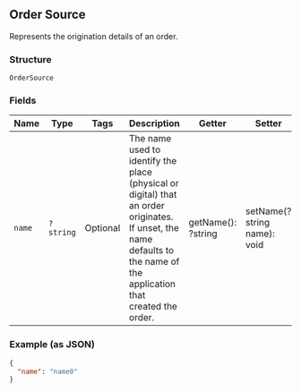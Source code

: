 ## Order Source

Represents the origination details of an order.

### Structure

`OrderSource`

### Fields

| Name | Type | Tags | Description | Getter | Setter |
|  --- | --- | --- | --- | --- | --- |
| `name` | `?string` | Optional | The name used to identify the place (physical or digital) that an order originates.<br>If unset, the name defaults to the name of the application that created the order. | getName(): ?string | setName(?string name): void |

### Example (as JSON)

```json
{
  "name": "name0"
}
```

